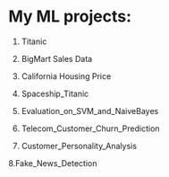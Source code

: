 # My ML projects:


1. Titanic


2. BigMart Sales Data


3. California Housing Price


4. Spaceship_Titanic


5. Evaluation_on_SVM_and_NaiveBayes


6. Telecom_Customer_Churn_Prediction


7. Customer_Personality_Analysis


8.Fake_News_Detection